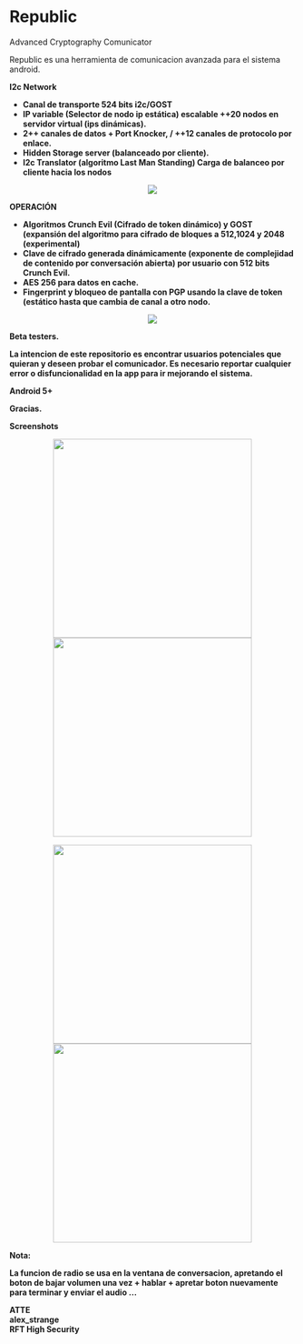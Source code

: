 # Republic
Advanced Cryptography Comunicator

Republic es una herramienta de comunicacion avanzada para el sistema android.

<b>I2c Network<b>

-	Canal de transporte 524 bits i2c/GOST
-	IP variable (Selector de nodo ip estática) escalable ++20 nodos en servidor virtual (ips dinámicas).
-	2++ canales de datos + Port Knocker, / ++12 canales de protocolo por enlace.
-	Hidden Storage server (balanceado por cliente).
-	I2c Translator (algoritmo Last Man Standing) Carga de balanceo por cliente hacia los nodos

<p align="center">
  <img src="../master/Republic.png"/>
</p>


OPERACIÓN

-	Algoritmos Crunch Evil (Cifrado de token dinámico) y GOST (expansión del algoritmo para cifrado de bloques a 512,1024 y 2048 (experimental)
-	Clave de cifrado generada dinámicamente (exponente de complejidad de contenido por conversación abierta)  por usuario con 512 bits Crunch Evil.
-	AES 256 para datos en cache.
-	Fingerprint y bloqueo de pantalla con PGP usando la clave de token (estático hasta que cambia de canal a otro nodo.

<p align="center">
  <img src="../master/encryption.png"/>
</p>


<b>Beta testers.

La intencion de este repositorio es encontrar usuarios potenciales que quieran y deseen probar el comunicador.
Es necesario reportar cualquier error o disfuncionalidad en la app para ir mejorando el sistema.

Android 5+

<b>Gracias.

<b>Screenshots

<p align="center">
  <img src="../master/Screenshot_20171103-111900.png" width="350"/>
  <img src="../master/Screenshot_20171103-112003.png" width="350"/>
</p>

<p align="center">
  <img src="../master/Screenshot_20171016-000514.png" width="350"/>
  <img src="../master/Screenshot_20171020-014652.png" width="350"/>
</p>


<b>Nota:

La funcion de radio se usa en la ventana de conversacion, apretando el boton de bajar volumen una vez + hablar + apretar boton nuevamente para terminar y enviar el audio ...

ATTE<br>
<b>alex_strange<br>
<b>RFT High Security

